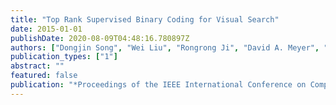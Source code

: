 ```yaml
---
title: "Top Rank Supervised Binary Coding for Visual Search"
date: 2015-01-01
publishDate: 2020-08-09T04:48:16.780897Z
authors: ["Dongjin Song", "Wei Liu", "Rongrong Ji", "David A. Meyer", "John R. Smith"]
publication_types: ["1"]
abstract: ""
featured: false
publication: "*Proceedings of the IEEE International Conference on Computer Vision (ICCV)*"
---
```


